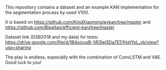 This repository contains a dataset and an example KAN implementation for the segmentation process by used V100.

It is based on https://github.com/KindXiaoming/pykan/tree/master and
https://github.com/Blealtan/efficient-kan/tree/master

Dataset link (DSB2018 and my data) for tests: https://drive.google.com/file/d/1B4oicusB-1jR3Iej5Da7E51HaYfoL_yb/view?usp=sharing

The play is endless, especially with the combination of ConvLSTM and VAE. Good luck to you!
